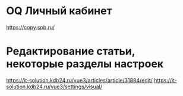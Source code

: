 # OQ Личный кабинет 

https://copy.spb.ru/


# Редактирование статьи, некоторые разделы настроек 

https://it-solution.kdb24.ru/vue3/articles/article/31884/edit/
https://it-solution.kdb24.ru/vue3/settings/visual/
